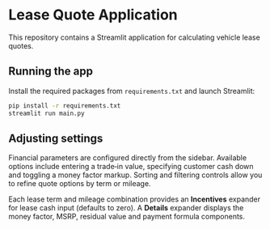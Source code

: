 # Lease Quote Application

This repository contains a Streamlit application for calculating vehicle lease quotes.

## Running the app

Install the required packages from `requirements.txt` and launch Streamlit:

```bash
pip install -r requirements.txt
streamlit run main.py
```

## Adjusting settings

Financial parameters are configured directly from the sidebar. Available options
include entering a trade‑in value, specifying customer cash down and toggling a
money factor markup. Sorting and filtering controls allow you to refine quote
options by term or mileage.

Each lease term and mileage combination provides an **Incentives** expander
for lease cash input (defaults to zero). A **Details** expander displays the
money factor, MSRP, residual value and payment formula components.
